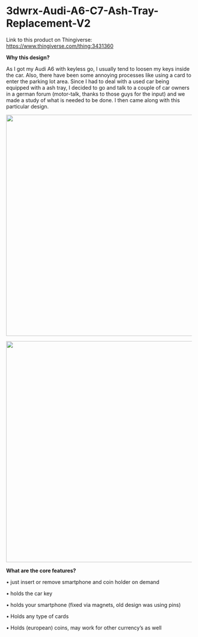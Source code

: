 # 3dwrx-Audi-A6-C7-Ash-Tray-Replacement-V2

Link to this product on Thingiverse:
https://www.thingiverse.com/thing:3431360


**Why this design?**

As I got my Audi A6 with keyless go, I usually tend to loosen my keys inside the car. Also, there have been some annoying processes like using a card to enter the parking lot area. Since I had to deal with a used car being equipped with a ash tray, I decided to go and talk to a couple of car owners in a german forum (motor-talk, thanks to those guys for the input) and we made a study of what is needed to be done. I then came along with this particular design.

<p align="center">
  <img 
    width="600"
    height="600"
    src="https://github.com/thomaszipf/3dwrx-Audi-A6-C7-Ash-Tray-Replacement-V2/blob/main/Images/Audi-A6-C7-Ash-Tray-Replacement-V2.PNG"
  >
</p>


<p align="center">
  <img 
    width="600"
    height="600"
    src="https://github.com/thomaszipf/3dwrx-Audi-A6-C7-Ash-Tray-Replacement-V2/blob/main/Images/Audi-A6-C7-Ash-Tray-Replacement-V2-2.PNG"
  >
</p>


**What are the core features?**

• just insert or remove smartphone and coin holder on demand

• holds the car key

• holds your smartphone (fixed via magnets, old design was using pins)

• Holds any type of cards

• Holds (european) coins, may work for other currency’s as well
